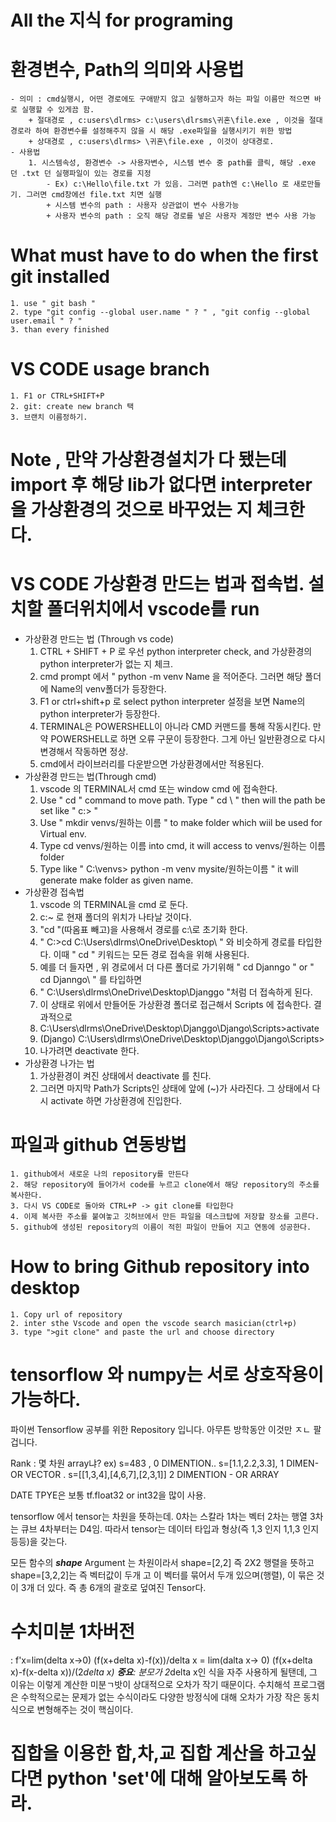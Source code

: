 # All the 지식 for programing

# 환경변수, Path의 의미와 사용법
    - 의미 : cmd실행시, 어떤 경로에도 구애받지 않고 실행하고자 하는 파일 이름만 적으면 바로 실행할 수 있게끔 함.
        + 절대경로 , c:users\dlrms> c:\users\dlrsms\귀혼\file.exe , 이것을 절대경로라 하여 환경변수를 설정해주지 않을 시 해당 .exe파일을 실행시키기 위한 방법
        + 상대경로 , c:users\dlrms> \귀혼\file.exe , 이것이 상대경로.
    - 사용법
        1. 시스템속성, 환경변수 -> 사용자변수, 시스템 변수 중 path를 클릭, 해당 .exe 던 .txt 던 실행파일이 있는 경로를 지정
            - Ex) c:\Hello\file.txt 가 있음. 그러면 path엔 c:\Hello 로 새로만들기. 그러면 cmd창에선 file.txt 치면 실행
            + 시스템 변수의 path : 사용자 상관없이 변수 사용가능
            + 사용자 변수의 path : 오직 해당 경로를 넣은 사용자 계정만 변수 사용 가능
# What must have to do when the first git installed
    1. use " git bash "
    2. type "git config --global user.name " ? " , "git config --global user.email " ? "
    3. than every finished
# VS CODE usage branch
    1. F1 or CTRL+SHIFT+P
    2. git: create new branch 택
    3. 브랜치 이름정하기.
# Note , 만약 가상환경설치가 다 됐는데 import 후 해당 lib가 없다면 interpreter을 가상환경의 것으로 바꾸었는 지 체크한다.
# VS CODE 가상환경 만드는 법과 접속법. 설치할 폴더위치에서 vscode를 run
- 가상환경 만드는 법 (Through vs code)
    1. CTRL + SHIFT + P 로 우선 python interpreter check, and 가상환경의 python interpreter가 없는 지 체크.
    2. cmd prompt 에서 " python -m venv Name 을 적어준다. 그러면 해당 폴더에 Name의 venv폴더가 등장한다.
    3. F1 or ctrl+shift+p 로 select python interpreter 설정을 보면 Name의 python interpreter가 등장한다.
    4. TERMINAL은 POWERSHELL이 아니라 CMD 커맨드를 통해 작동시킨다. 만약 POWERSHELL로 하면 오류 구문이 등장한다. 그게 아닌 일반환경으로 다시 변경해서 작동하면 정상.
    5. cmd에서 라이브러리를 다운받으면 가상환경에서만 적용된다.
- 가상환경 만드는 법(Through cmd)
    1. vscode 의 TERMINAL서 cmd 또는 window cmd 에 접속한다.
    2. Use " cd " command to move path. Type " cd \ " then will the path be set like " c:\> "
    3. Use " mkdir venvs/원하는 이름 " to make folder which wiil be used for Virtual env.
    4. Type cd venvs/원하는 이름 into cmd, it will access to venvs/원하는 이름 folder
    5. Type like " C:\venvs> python -m venv mysite/원하는이름 " it will generate make folder as given name.
- 가상환경 접속법
    1. vscode 의 TERMINAL을 cmd 로 둔다.
    2. c:\~ 로 현재 폴더의 위치가 나타날 것이다.
    3. "cd \"(따옴표 빼고)을 사용해서 경로를 c:\로 초기화 한다.
    4. " C:\>cd C:\Users\dlrms\OneDrive\Desktop\ " 와 비슷하게 경로를 타입한다. 이때 " cd " 키워드는 모든 경로 접속을 위해 사용된다.
    5. 예를 더 들자면 , 위 경로에서 더 다른 폴더로 가기위해 " cd Djanngo " or " cd Djanngo\ " 를 타입하면
    6. " C:\Users\dlrms\OneDrive\Desktop\Djanggo "처럼 더 접속하게 된다.
    7. 이 상태로 위에서 만들어둔 가상환경 폴더로 접근해서 Scripts 에 접속한다. 결과적으로
    8. C:\Users\dlrms\OneDrive\Desktop\Djanggo\Django\Scripts>activate
    9. (Django) C:\Users\dlrms\OneDrive\Desktop\Djanggo\Django\Scripts>
    10. 나가려면 deactivate 한다.
- 가상환경 나가는 법
    1. 가상환경이 켜진 상태에서 deactivate 를 친다.
    2. 그러면 마지막 Path가 Scripts인 상태에 앞에 (~)가 사라진다. 그 상태에서 다시 activate 하면 가상환경에 진입한다.
# 파일과 github 연동방법
    1. github에서 새로운 나의 repository를 만든다
    2. 해당 repository에 들어가서 code를 누르고 clone에서 해당 repository의 주소를 복사한다.
    3. 다시 VS CODE로 돌아와 CTRL+P -> git clone를 타입한다
    4. 이제 복사한 주소를 붙여놓고 깃허브에서 만든 파일을 데스크탑에 저장할 장소를 고른다.
    5. github에 생성된 repository의 이름이 적힌 파일이 만들어 지고 연동에 성공한다.
# How to bring Github repository into desktop
    1. Copy url of repository
    2. inter sthe Vscode and open the vscode search masician(ctrl+p)
    3. type ">git clone" and paste the url and choose directory
# tensorflow 와 numpy는 서로 상호작용이 가능하다.
파이썬 Tensorflow 공부를 위한 Repository 입니다. 아무튼 방학동안 이것만 ㅈㄴ 팔겁니다.

Rank : 몇 차원 array냐? ex) s=483 , 0 DIMENTION.. s=[1.1,2.2,3.3], 1 DIMEN- OR VECTOR . s=[[1,3,4],[4,6,7],[2,3,1]] 2 DIMENTION - OR ARRAY

DATE TPYE은 보통 tf.float32 or int32을 많이 사용.

tensorflow 에서 tensor는 차원을 뜻하는데. 0차는 스칼라 1차는 벡터 2차는 행열 3차는 큐브 4차부터는 D4임. 따라서 tensor는 데이터 타입과 형상(즉 1,3 인지 1,1,3 인지 등등)을 갖는다.

모든 함수의 ***shape*** Argument 는 차원이라서 shape=[2,2] 즉 2X2 행렬을 뜻하고 shape=[3,2,2]는 즉 벡터값이 두개 고 이 벡터를 묶어서 두개 있으며(행렬), 이 묶은 것이 3개 더 있다. 즉 총 6개의 괄호로 덮여진 Tensor다. 

# 수치미분 1차버전
: f'x=lim(delta x->0) (f(x+delta x)-f(x))/delta x = lim(dalta x-> 0) (f(x+delta x)-f(x-delta x))/(2*delta x)
**중요**: 분모가 2*delta x인 식을 자주 사용하게 될탠데, 그 이유는 이렇게 계산한 미분ㄱ밧이 상대적으로 오차가 작기 때문이다. 수치해석 프로그램은 수학적으로는 문제가 없는 수식이라도 다양한 방정식에 대해 오차가 가장 작은 동치식으로 변형해주는 것이 핵심이다.



# 집합을 이용한 합,차,교 집합 계산을 하고싶다면 python 'set'에 대해 알아보도록 하라.
